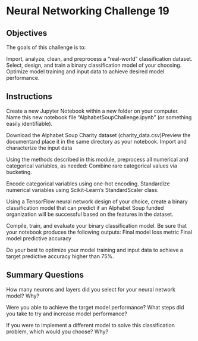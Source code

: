 # Neural Networking Challenge 19 
## Objectives 
The goals of this challenge is to:

Import, analyze, clean, and preprocess a “real-world” classification dataset.
Select, design, and train a binary classification model of your choosing.
Optimize model training and input data to achieve desired model performance.

## Instructions 
Create a new Jupyter Notebook within a new folder on your computer. 
Name this new notebook file “AlphabetSoupChallenge.ipynb” (or something easily identifiable).

Download the Alphabet Soup Charity dataset (charity_data.csv)Preview the documentand place it in the same directory as your notebook.
Import and characterize the input data

Using the methods described in this module, preprocess all numerical and categorical variables, as needed:
Combine rare categorical values via bucketing.

Encode categorical variables using one-hot encoding.
Standardize numerical variables using Scikit-Learn’s StandardScaler class.

Using a TensorFlow neural network design of your choice, create a binary classification model that can predict if an Alphabet Soup funded organization will be successful based on the features in the dataset.


Compile, train, and evaluate your binary classification model. Be sure that your notebook produces the following outputs:
Final model loss metric
Final model predictive accuracy

Do your best to optimize your model training and input data to achieve a target predictive accuracy higher than 75%.

## Summary Questions 
How many neurons and layers did you select for your neural network model? Why?

Were you able to achieve the target model performance? What steps did you take to try and increase model performance?

If you were to implement a different model to solve this classification problem, which would you choose? Why?
